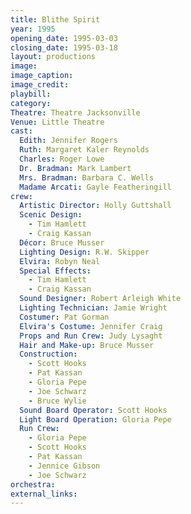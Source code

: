 ```yaml
---
title: Blithe Spirit
year: 1995
opening_date: 1995-03-03
closing_date: 1995-03-18
layout: productions
image:
image_caption:
image_credit:
playbill: 
category: 
Theatre: Theatre Jacksonville
Venue: Little Theatre
cast:
  Edith: Jennifer Rogers
  Ruth: Margaret Kaler Reynolds
  Charles: Roger Lowe
  Dr. Bradman: Mark Lambert
  Mrs. Bradman: Barbara C. Wells
  Madame Arcati: Gayle Featheringill
crew:
  Artistic Director: Holly Guttshall
  Scenic Design: 
    - Tim Hamlett
    - Craig Kassan
  Décor: Bruce Musser
  Lighting Design: R.W. Skipper
  Elvira: Robyn Neal
  Special Effects: 
    - Tim Hamlett
    - Craig Kassan
  Sound Designer: Robert Arleigh White
  Lighting Technician: Jamie Wright
  Costumer: Pat Gorman
  Elvira's Costume: Jennifer Craig
  Props and Run Crew: Judy Lysaght
  Hair and Make-up: Bruce Musser
  Construction: 
    - Scott Hooks
    - Pat Kassan
    - Gloria Pepe
    - Joe Schwarz
    - Bruce Wylie
  Sound Board Operator: Scott Hooks
  Light Board Operation: Gloria Pepe
  Run Crew: 
    - Gloria Pepe
    - Scott Hooks
    - Pat Kassan
    - Jennice Gibson
    - Joe Schwarz
orchestra:
external_links:
---
```

